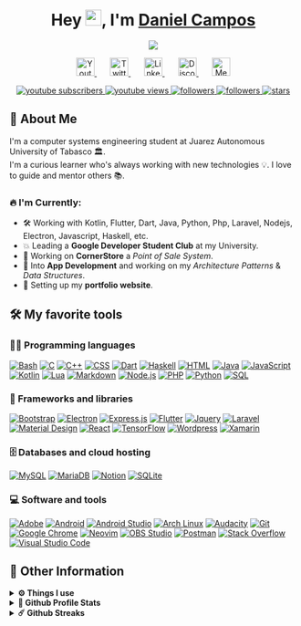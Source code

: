 <!-- Presentation -->
<h1 align="center">
  Hey <img src="https://media.giphy.com/media/hvRJCLFzcasrR4ia7z/giphy.gif" width="28px">, I'm <a href="https://github.com/giusniyyel">Daniel Campos</a>
</h1>

<!-- Typing svg by DenverCoder1 - https://github.com/DenverCoder1/readme-typing-svg -->
<p align="center">
  <a href="https://github.com/DenverCoder1/readme-typing-svg">
    <img src="https://readme-typing-svg.herokuapp.com?&font=Fira+Code&color=FFB86C&center=true&vCenter=true&lines=App+Developer;Web+Development;Linux+Enthusiast">
  </a>
</p>

<!-- Social icons section -->
<p align="center">
  <!-- Youtube -->
  <a href="https://www.youtube.com/channel/UCGhTPTIINw8yfz7k-x5nYjg">
    <img width="32px" alt="Youtube" title="Youtube" src="https://i.imgur.com/lrSeFx0.png">
  </a>
  &#8287;&#8287;&#8287;&#8287;&#8287;
  <!-- Twitter -->
  <a href="https://twitter.com/GiusNiyyel">
    <img width="32px" alt="Twitter" title="Twitter" src="https://i.imgur.com/WeztoeC.png">
  </a>
  &#8287;&#8287;&#8287;&#8287;&#8287;
  <!-- Linkedin -->
  <a href="https://linkedin.com/in/giusniyyel/">
    <img width="32px" alt="Linkedin" title="Linkedin" src="https://i.imgur.com/aqr4GXw.png">
  </a>
  &#8287;&#8287;&#8287;&#8287;&#8287;
  <!-- Discord -->
  <a href="https://www.discord.gg/xpyHXFVsMh">
    <img width="32px" alt="Discord" title="Discord" src="https://i.imgur.com/tzREebW.png">
  </a>
  &#8287;&#8287;&#8287;&#8287;&#8287;
  <!-- Medium -->
  <a href="https://medium.com/@giusniyyel">
    <img width="32px" alt="Medium" title="Medium" src="https://i.imgur.com/5sLMO78.png">
  </a>
</p>

<!-- Social badges section -->
<p align="center">
  <!-- Youtube Subscribers -->
  <a href="https://www.youtube.com/channel/UCGhTPTIINw8yfz7k-x5nYjg?sub_confirmation=1">
    <img alt="youtube subscribers" title="Subscribe to my YouTube channel" src="https://custom-icon-badges.herokuapp.com/youtube/channel/subscribers/UCGhTPTIINw8yfz7k-x5nYjg?color=%23ff5555&label=SUBSCRIBE&logo=video&logoColor=white&style=for-the-badge"/>
  </a> 
  <!-- Youtube Views -->
  <a href="https://www.youtube.com/channel/UCGhTPTIINw8yfz7k-x5nYjg">
    <img alt="youtube views" title="YouTube views" src="https://custom-icon-badges.herokuapp.com/youtube/channel/views/UCGhTPTIINw8yfz7k-x5nYjg?color=%23F1FA8C&logo=video&logoColor=white&style=for-the-badge"/>
  </a> 
  <!-- Twitter Followers -->
  <a href="https://twitter.com/giusniyyel">
    <img alt="followers" title="Follow me on Twitter" src="https://custom-icon-badges.herokuapp.com/twitter/follow/giusniyyel?color=50FA7B&label=Follow&logo=twitter-outline&logoColor=white&style=for-the-badge"/>
  </a>
  <!-- Github Followers -->
  <a href="https://github.com/giusniyyel">
    <img alt="followers" title="Follow me on Github" src="https://custom-icon-badges.herokuapp.com/github/followers/giusniyyel?color=8BE9FD&style=for-the-badge&logo=person-add&label=Follow&logoColor=white"/>
  </a>
  <!-- Github Stars -->
  <a href="https://github.com/giusniyyel">
    <img alt="stars" title="GitHub profile stars" src="https://custom-icon-badges.herokuapp.com/github/stars/giusniyyel?color=BD93F9&logo=star&logoColor=white&style=for-the-badge&"/>
  </a>
</p>

## 🤵 About Me
I'm a computer systems engineering student at Juarez Autonomous University of Tabasco 🏛️. <br/> 
I'm a curious learner who's always working with new technologies 💡. I love to guide and mentor others 📚.

### 🔥 I'm Currently:
- 🛠️  Working with Kotlin, Flutter, Dart, Java, Python, Php, Laravel, Nodejs, Electron, Javascript, Haskell, etc.
- 💥 Leading a **Google Developer Student Club** at my University.
- 👷 Working on **CornerStore** a *Point of Sale System*.
- 🧐 Into **App Development** and working on my *Architecture Patterns* & *Data Structures*.
- 🚧 Setting up my **portfolio website**. 

## 🛠️ My favorite tools

### 👨‍💻 Programming languages

<p>
    <a href="https://github.com/search?q=user%3Agiusniyyel+language%3Abash"><img alt="Bash" src="https://img.shields.io/badge/Bash-121011.svg?logo=gnu-bash&logoColor=white"></a>
    <a href="https://github.com/search?q=user%3Agiusniyyel+language%3Ac"><img alt="C" src="https://custom-icon-badges.herokuapp.com/badge/C-03599C.svg?logo=c-in-hexagon&logoColor=white"></a>
    <a href="https://github.com/search?q=user%3Agiusniyyel+language%3Acpp"><img alt="C++" src="https://custom-icon-badges.herokuapp.com/badge/C++-9C033A.svg?logo=cpp2&logoColor=white"></a>
    <a href="https://github.com/search?q=user%3Agiusniyyel+language%3Acss"><img alt="CSS" src="https://img.shields.io/badge/CSS-1572B6.svg?logo=css3&logoColor=white"></a>
    <a href="https://github.com/search?q=user%3Agiusniyyel+language%3Adart"><img alt="Dart" src="https://img.shields.io/badge/Dart-15A6C4.svg?logo=dart&logoColor=white"></a>
    <a href="https://github.com/search?q=user%3Agiusniyyel+language%3Ahaskell"><img alt="Haskell" src="https://img.shields.io/badge/Haskell-5D4F85.svg?logo=haskell&logoColor=white"></a>
    <a href="https://github.com/search?q=user%3Agiusniyyel+language%3Ahtml"><img alt="HTML" src="https://img.shields.io/badge/HTML-E34F26.svg?logo=html5&logoColor=white"></a>
    <a href="https://github.com/search?q=user%3Agiusniyyel+language%3Ajava"><img alt="Java" src="https://img.shields.io/badge/Java-007396.svg?logo=java&logoColor=white"></a>
    <a href="https://github.com/search?q=user%3Agiusniyyel+language%3Ajavascript"><img alt="JavaScript" src="https://img.shields.io/badge/JavaScript-F7DF1E.svg?logo=javascript&logoColor=black"></a>
    <a href="https://github.com/search?q=user%3Agiusniyyel+language%3Akotlin"><img alt="Kotlin" src="https://img.shields.io/badge/Kotlin-0095D5.svg?logo=Kotlin&logoColor=white"></a>
    <a href="https://github.com/search?q=user%3Agiusniyyel+language%3Alua"><img alt="Lua" src="https://img.shields.io/badge/Lua-2C2D72.svg?logo=lua&logoColor=white"></a>
    <a href="https://github.com/search?q=user%3Agiusniyyel+language%3Amarkdown"><img alt="Markdown" src="https://img.shields.io/badge/Markdown-000000.svg?logo=markdown&logoColor=white"></a>
    <a href="https://github.com/search?q=user%3Agiusniyyel+language%3Ajavascript"><img alt="Node.js" src="https://img.shields.io/badge/Node.js-43853D.svg?logo=node.js&logoColor=white"></a>
    <a href="https://github.com/search?q=user%3Agiusniyyel+language%3Aphp"><img alt="PHP" src="https://img.shields.io/badge/PHP-777BB4.svg?logo=php&logoColor=white"></a>
    <a href="https://github.com/search?q=user%3Agiusniyyel+language%3Apython"><img alt="Python" src="https://img.shields.io/badge/Python-14354C.svg?logo=python&logoColor=white"></a>
    <a href="https://github.com/search?q=user%3Agiusniyyel+language%3Asql"><img alt="SQL" src="https://custom-icon-badges.herokuapp.com/badge/SQL-025E8C.svg?logo=database&logoColor=white"></a>
</p>

### 🧰 Frameworks and libraries

<p>
    <a href="#"><img alt="Bootstrap" src="https://img.shields.io/badge/Bootstrap-7952B3.svg?logo=bootstrap&logoColor=white"></a>
    <a href="#"><img alt="Electron" src="https://img.shields.io/badge/Electron-20232e.svg?logo=electron&logoColor=white"></a>
    <a href="#"><img alt="Express.js" src="https://img.shields.io/badge/Express.js-404d59.svg?logo=express&logoColor=white"></a>
    <a href="#"><img alt="Flutter" src="https://img.shields.io/badge/Flutter-02569B.svg?logo=flutter&logoColor=white"></a>
    <a href="#"><img alt="Jquery" src="https://img.shields.io/badge/jQuery-0769AD.svg?logo=jquery&logoColor=white"></a>
    <a href="#"><img alt="Laravel" src="https://img.shields.io/badge/Laravel-FF2D20.svg?logo=laravel&logoColor=white"></a>
    <a href="#"><img alt="Material Design" src="https://img.shields.io/badge/Material%20Design-0081CB.svg?logo=material-design&logoColor=white"></a>
    <a href="#"><img alt="React" src="https://img.shields.io/badge/React-20232a.svg?logo=react&logoColor=%2361DAFB"></a>
    <a href="#"><img alt="TensorFlow" src="https://img.shields.io/badge/TensorFlow-FF6F00.svg?logo=TensorFlow&logoColor=white"></a>
    <a href="#"><img alt="Wordpress" src="https://img.shields.io/badge/Wordpress-21759B?logo=wordpress&logoColor=white"></a>
    <a href="#"><img alt="Xamarin" src="https://img.shields.io/badge/Xamarin-3498DB?logo=xamarin&logoColor=white"></a>
</p>

### 🗄️ Databases and cloud hosting

<p>
    <a href="#"><img alt="MySQL" src="https://img.shields.io/badge/MySQL-00f.svg?logo=mysql&logoColor=white"></a>
    <a href="#"><img alt="MariaDB" src="https://img.shields.io/badge/MariaDB-003545.svg?logo=mariadb&logoColor=white"></a>
    <a href="#"><img alt="Notion" src="https://img.shields.io/badge/Notion-010101.svg?logo=notion&logoColor=white"></a>
    <a href="#"><img alt="SQLite" src ="https://img.shields.io/badge/SQLite-07405e.svg?logo=sqlite&logoColor=white"></a>
</p>

### 💻 Software and tools

<p>
    <a href="#"><img alt="Adobe" src="https://img.shields.io/badge/Adobe-FF0000.svg?logo=adobe&logoColor=white"></a>
    <a href="#"><img alt="Android" src="https://img.shields.io/badge/Android-3DDC84?logo=android&logoColor=white"></a>
    <a href="#"><img alt="Android Studio" src="https://img.shields.io/badge/Android%20Studio-008678.svg?logo=android-studio&logoColor=white"></a>
    <a href="#"><img alt="Arch Linux" src="https://img.shields.io/badge/Arch%20Linux-1793D1.svg?logo=arch-linux&logoColor=white"></a>
    <a href="#"><img alt="Audacity" src="https://img.shields.io/badge/-Audacity-0000CC?logo=audacity&logoColor=white"></a>
    <a href="#"><img alt="Git" src="https://img.shields.io/badge/Git-F05033.svg?logo=git&logoColor=white"></a>
    <a href="#"><img alt="Google Chrome" src="https://img.shields.io/badge/Google_chrome-4285F4.svg?logo=Google_chrome&logoColor=white"></a>
    <a href="#"><img alt="Neovim" src="https://img.shields.io/badge/NeoVim-%2357A143.svg?logo=neovim&logoColor=white"></a>
    <a href="#"><img alt="OBS Studio" src="https://img.shields.io/badge/-OBS%20Studio-302E31?logo=obs-studio&logoColor=white"></a>
    <a href="#"><img alt="Postman" src="https://img.shields.io/badge/Postman-FF6C37?logo=postman&logoColor=white"></a>
    <a href="#"><img alt="Stack Overflow" src="https://img.shields.io/badge/-Stack%20Overflow-FE7A16?logo=stack-overflow&logoColor=white"></a>
    <a href="#"><img alt="Visual Studio Code" src="https://img.shields.io/badge/Visual%20Studio%20Code-0078d7.svg?logo=visual-studio-code&logoColor=white"></a>
</p>

## 🧩 Other Information
<details>
  <summary><b>⚙️ Things I use</b></summary>
  <ul>
    <li><b>OS:</b> Archlinux 5.13.12</li>
    <li><b>Laptop: </b> HP Envy x360 Convertible</li>
    <li><b>Browser: </b> Chrome Web Browser</li>
    <li><b>Terminal: </b> Fish: Oh My Fish (Starship)</li>
    <li><b>Code Editor:</b> VSCode & Neovim.</li>
  </ul>
</details>

<details>
  <summary><b>🌟 Github Profile Stats</b></summary>
  <br/>
  <img height="180em" src="https://github-readme-stats.vercel.app/api?username=giusniyyel&show_icons=true&hide_border=true&&count_private=true&include_all_commits=true&theme=dracula"/>
  <img height="180em" src="https://github-readme-stats.vercel.app/api/top-langs/?username=giusniyyel&show_icons=true&hide_border=true&layout=compact&langs_count=8&theme=dracula"/>
  <br/>
  <b>Note:</b> Top languages is only a metric of the languages my public code consists of and doesn't reflect experience or skill level.
</details>

<details>	
  <summary><b>☄️ Github Streaks</b></summary>

  <br/>
  <img height="180em" src="https://github-readme-streak-stats.herokuapp.com/?user=giusniyyel&hide_border=true&theme=dracula" />
</details>
